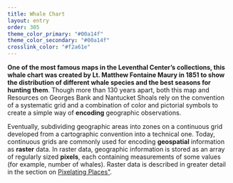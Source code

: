 ```yaml
---
title: Whale Chart
layout: entry
order: 305
theme_color_primary: "#00a14f"
theme_color_secondary: "#00a14f"
crosslink_color: "#f2a61e"
---
```


**One of the most famous maps in the Leventhal Center’s collections, this whale chart was created by Lt. Matthew Fontaine Maury in 1851 to show the distribution of different whale species and the best seasons for hunting them**. Though more than 130 years apart, both this map and Resources on Georges Bank and Nantucket Shoals rely on the convention of a systematic grid and a combination of color and pictorial symbols to create a simple way of **encoding** geographic observations.

Eventually, subdividing geographic areas into zones on a continuous grid developed from a cartographic convention into a technical one. Today, continuous grids are commonly used for encoding **geospatial** information as **raster** data. In raster data, geographic information is stored as an array of regularly sized **pixels**, each containing measurements of some values (for example, number of whales). Raster data is described in greater detail in the section on <a class="crosslink" href="../../06-pixelating-places/">Pixelating Places"</a>.